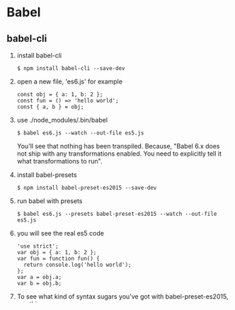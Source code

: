 # Babel

## babel-cli

1. install babel-cli
	
	```
	$ npm install babel-cli --save-dev
	```
	
2. open a new file, 'es6.js' for example

	```
	const obj = { a: 1, b: 2 };
	const fun = () => 'hello world';
	const { a, b } = obj;
	```
	
3. use ./node_modules/.bin/babel
	 	
	```
	$ babel es6.js --watch --out-file es5.js
	```
	
	You'll see that nothing has been transpiled. Because, "Babel 6.x does not ship with any transformations enabled. You need to explicitly tell it what transformations to run".
4. install babel-presets
	
	```
	$ npm install babel-preset-es2015 --save-dev
	```
	
5. run babel with presets
	
	```
	$ babel es6.js --presets babel-preset-es2015 --watch --out-file es5.js
	```
	
6. you will see the real es5 code
	
	```
	'use strict';
	var obj = { a: 1, b: 2 };
	var fun = function fun() {
	  return console.log('hello world');
	};
	var a = obj.a;
	var b = obj.b;
	```
	
7. To see what kind of syntax sugars you've got with babel-preset-es2015, see [this page](http://babeljs.io/docs/plugins/preset-es2015/)
8. To see the staging es6 syntax, see [babel-preset-stage-3](https://babeljs.io/docs/plugins/preset-stage-3/), [babel-preset-stage-2](https://babeljs.io/docs/plugins/preset-stage-2/), [babel-preset-stage-1](https://babeljs.io/docs/plugins/preset-stage-0/) and [babel-preset-stage-0](https://babeljs.io/docs/plugins/preset-stage-0/). The babel-preset-stage-[lower] includes the syntax in babel-preset-stage-[higher]
9. To explore the staging es6 syntax, for example
	
	```
	$ npm install babel-preset-stage-0 --save-dev
	```
	
	You can use stage-0 features with
	
	```
	$ babel es6.js --presets babel-preset-es2015,babel-preset-stage-0 --watch --out-file es5.js
	```


